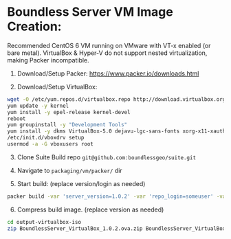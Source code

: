 # Boundless Server VM Image Creation:  
Recommended CentOS 6 VM running on VMware with VT-x enabled (or bare metal). VirtualBox & Hyper-V do not support nested virtualization, making Packer incompatible.  

1. Download/Setup Packer: https://www.packer.io/downloads.html  

2. Download/Setup VirtualBox:  

```bash
wget -O /etc/yum.repos.d/virtualbox.repo http://download.virtualbox.org/virtualbox/rpm/rhel/virtualbox.repo
yum update -y kernel
yum install -y epel-release kernel-devel
reboot
yum groupinstall -y "Development Tools"
yum install -y dkms VirtualBox-5.0 dejavu-lgc-sans-fonts xorg-x11-xauth xorg-x11-fonts-* xorg-x11-utils
/etc/init.d/vboxdrv setup
usermod -a -G vboxusers root
```

3. Clone Suite Build repo `git@github.com:boundlessgeo/suite.git`  

4. Navigate to `packaging/vm/packer/` dir  

5. Start build: (replace version/login as needed)

```bash
packer build -var 'server_version=1.0.2' -var 'repo_login=someuser' -var 'repo_password=somepass' boundless-server.json
```

6. Compress build image. (replace version as needed)  

```bash
cd output-virtualbox-iso
zip BoundlessServer_VirtualBox_1.0.2.ova.zip BoundlessServer_VirtualBox_1.0.2.ova
```
